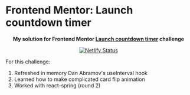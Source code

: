# Frontend Mentor: Launch countdown timer

<p align="center"><strong align="center">My solution for Frontend Mentor <a href="https://www.frontendmentor.io/challenges/launch-countdown-timer-N0XkGfyz-">Launch countdown timer</a> challenge</strong></p>

<p align="center">
  <a href="https://app.netlify.com/sites/p1t1ch-fm-launch-countdown-timer/deploys">
    <img
      src="https://api.netlify.com/api/v1/badges/650d6477-004d-47d8-a8a4-b76f6cf57b77/deploy-status"
      alt="Netlify Status"
    />
  </a>
</p>

For this challenge:

1. Refreshed in memory Dan Abramov's useInterval hook
1. Learned how to make complicated card flip animation
1. Worked with react-spring (round 2)
